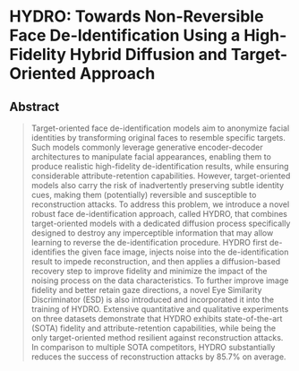 # <b>HYDRO: Towards Non-Reversible Face De-Identification Using a High-Fidelity Hybrid Diffusion and Target-Oriented Approach</b>

## Abstract
>Target-oriented face de-identification models aim to anonymize facial identities by transforming original faces to resemble specific targets. 
>Such models commonly leverage generative encoder-decoder architectures to manipulate facial appearances, enabling them to produce realistic high-fidelity de-identification results,
>while ensuring considerable attribute-retention capabilities. However, target-oriented models also carry the risk of inadvertently preserving subtle identity cues,
>making them (potentially) reversible and susceptible to reconstruction attacks. To address this problem, we introduce a novel robust face de-identification approach,
>called HYDRO, that combines target-oriented models with a dedicated diffusion process specifically designed to destroy any imperceptible information that may allow learning to reverse the de-identification procedure.
>HYDRO first de-identifies the given face image, injects noise into the de-identification result to impede reconstruction,
>and then applies a diffusion-based recovery step to improve fidelity and minimize the impact of the noising process on the data characteristics.
>To further improve image fidelity and better retain gaze directions, a novel Eye Similarity Discriminator (ESD) is also introduced and incorporated it into the training of HYDRO.
>Extensive quantitative and qualitative experiments on three datasets demonstrate that HYDRO exhibits state-of-the-art (SOTA) fidelity and attribute-retention capabilities,
>while being the only target-oriented method resilient against reconstruction attacks. In comparison to multiple SOTA competitors, HYDRO substantially reduces the success of reconstruction attacks by 85.7% on average.
